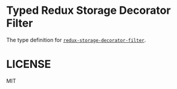 # Typed Redux Storage Decorator Filter
The type definition for [`redux-storage-decorator-filter`](https://github.com/michaelcontento/redux-storage-decorator-filter).

# LICENSE
MIT
